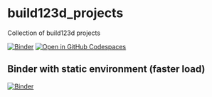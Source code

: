 # build123d_projects
Collection of build123d projects

[![Binder](https://mybinder.org/badge_logo.svg)](https://mybinder.org/v2/gh/Mootch/build123d_projects/HEAD)
[![Open in GitHub Codespaces](https://github.com/codespaces/badge.svg)](https://codespaces.new/Mootch/build123d_projects?quickstart=1)

## Binder with static environment (faster load)
[![Binder](https://mybinder.org/badge_logo.svg)](https://mybinder.org/v2/gh/Mootch/build123d_projects/binder_env?urlpath=git-pull%3Frepo%3Dhttps%253A%252F%252Fgithub.com%252FMootch%252Fbuild123d_projects%26urlpath%3Dlab%252Ftree%252Fbuild123d_projects%252F%26branch%3Dmain)
